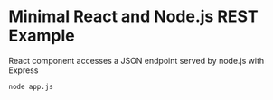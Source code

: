 # Minimal React and Node.js REST Example

React component accesses a JSON endpoint served by node.js with Express

```
node app.js
```
